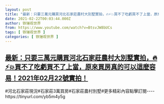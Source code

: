 ```yaml
---
layout: post
title: "最新：只要三萬元購買河北石家莊農村大別墅實拍，🔥⚡💥買不了吃虧買不了上當，原來買房真的可以這麼容易！2021年02月22號實拍！"
date: 2021-02-22T00:03:44.000Z
author: 铁锤观世界
from: https://www.youtube.com/watch?v=BtsvJW8bUCs
tags: [ 铁锤观世界 ]
categories: [ 铁锤观世界 ]
---
```

<!--1613952224000-->
[最新：只要三萬元購買河北石家莊農村大別墅實拍，🔥⚡💥買不了吃虧買不了上當，原來買房真的可以這麼容易！2021年02月22號實拍！](https://www.youtube.com/watch?v=BtsvJW8bUCs)
------

<div>
#河北石家莊現況#石家莊3萬買房#石家莊農村別墅#更多精彩內容點擊訂閱----https://tinyurl.com/yb5m4y5g
</div>
